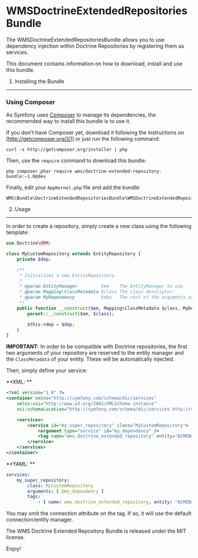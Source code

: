 WMSDoctrineExtendedRepositoriesBundle
=====================================

The WMSDoctrineExtendedRepositoriesBundle allows you to use dependency injection within Doctrine Repositories by registering them as services.

This document contains information on how to download, install and use this bundle.

1) Installing the Bundle
------------------------

### Using Composer

As Symfony uses [Composer][1] to manage its dependencies, the recommended way to install this bundle is to use it.

If you don't have Composer yet, download it following the instructions on
[http://getcomposer.org/][1] or just run the following command:

    curl -s http://getcomposer.org/installer | php

Then, use the `require` command to download this bundle:

    php composer.phar require wms/doctrine-extended-repository-bundle:~1.0@dev

Finally, edit your `AppKernel.php` file and add the bundle:

    WMS\Bundle\DoctrineExtendedRepositoriesBundle\WMSDoctrineExtendedRepositoriesBundle()

2) Usage
------------------------

In order to create a repository, simply create a new class using the following template:

```php
use Doctrine\ORM;

class MyCustomRepository extends EntityRepository {
	private $dep;

    /**
     * Initializes a new EntityRepository.
     *
     * @param EntityManager         $em    The EntityManager to use.
     * @param Mapping\ClassMetadata $class The class descriptor.
     * @param MyDependency          $dep   The rest of the arguments are yours to choose!
     */
	public function __construct($em, Mapping\ClassMetadata $class, MyDependency $dep) {
		parent::__construct($em, $class);

		$this->dep = $dep;
	}
}
```

**IMPORTANT:** In order to be compatible with Doctrine repositories, the first two arguments of your repository are reserved to the entity manager and the `ClassMetadata` of your entity. These will be automatically injected.

Then, simply define your service:

**XML: **

```xml
<?xml version="1.0" ?>
<container xmlns="http://symfony.com/schema/dic/services"
    xmlns:xsi="http://www.w3.org/2001/XMLSchema-instance"
    xsi:schemaLocation="http://symfony.com/schema/dic/services http://symfony.com/schema/dic/services/services-1.0.xsd">

    <services>
        <service id="my_super_repository" class="MyCustomRepository">
            <argument type="service" id="my_dependency" />
			<tag name="wms.doctrine_extended_repository" entity="ACMEBundle:SuperEntity" connection="default" />
        </service>
    </services>
</container>
```

**YAML: **

```yaml
services:
	my_super_repository:
		class: MyCustomRepository
		arguments: [ @my_dependency ]
		tags:
			- { name: wms.doctrine_extended_repository, entity: "ACMEBundle:SuperEntity", connection: default }
```

You may omit the connection attribute on the tag. If so, it will use the default connection/entity manager.

The WMS Doctrine Extended Repository Bundle is released under the MIT license.

Enjoy!

[1]:  http://getcomposer.org/